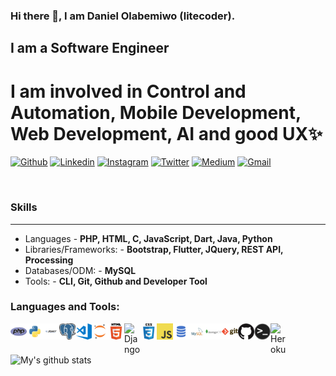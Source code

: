 ### Hi there 👋, I am Daniel Olabemiwo (litecoder).
## I am a Software Engineer


# I am involved in Control and Automation, Mobile Development, Web Development, AI and good UX✨ 
<!--
**D-Lite/D-Lite** is a ✨ _special_ ✨ repository because its `README.md` (this file) appears on your GitHub profile.
Here are some ideas to get you started:
- 🔭 I’m currently working on A weather app
- 🌱 I’m currently learning Kotlin
- 👯 I’m looking to collaborate on ...
- 🤔 I’m looking for help with ...
- 💬 Ask me about anything PHP
- 📫 How to reach me: olabemiwodaniel@gmail.com
- 😄 Pronouns: He
- ⚡ Fun fact: !!!

-->

[![Github](https://img.shields.io/badge/-Github-000?style=flat&logo=Github&logoColor=white)](https://github.com/D-Lite)
[![Linkedin](https://img.shields.io/badge/-LinkedIn-blue?style=flat&logo=Linkedin&logoColor=white)](https://www.linkedin.com/in/theolabemiwodaniel/)
[![Instagram](https://img.shields.io/badge/-Instagram-c13584?style=flat&labelColor=c13584&logo=instagram&logoColor=white)](https://www.instagram.com/danielolabemiwo/)
[![Twitter](https://img.shields.io/badge/-Twitter-1ca0f1?style=flat-square&labelColor=1ca0f1&logo=twitter&logoColor=white&link=https://twitter.com/fikkyman1)](https://www.twitter.com/fikkyman1/)
[![Medium](https://img.shields.io/badge/-Medium-03a57a?style=flat-square&labelColor=000000&logo=Medium&link=https://medium.com/@olabemiwodaniel/)](https://medium.com/@olabemiwodaniel) 
[![Gmail](https://img.shields.io/badge/-Gmail-c14438?style=flat&logo=Gmail&logoColor=white)](mailto:olabemiwodaniel@gmail.com)
<!-- 
<a href="https://wa.me/2348100134741?text=Hi Job">
  <img src="https://img.shields.io/badge/WHATSAPP-%2325D366.svg?&style=flat-square&logo=whatsapp&logoColor=white" />
</a>
-->
&nbsp;

<!--
### About Me ###
----------------------------------------------------------------------------------------------------------------------------
- Data Structure and Algorithms
- Web Development
- Mobile Development (In Progress)
- AI et ML (In view)
- P5.js
- Researcher
--
Currently, I am learning Laravel and Vue JS (Check my [repo](https://github.com/jobic10?tab=repositories) for more).
I have completed my 4 years National Diploma and Higher National Diploma in Computer Science from [Kogi State Polytechnic, Lokoja](https://www.kogistatepolytechnic.edu.ng/).
At this instance, I am in my B.Sc. Computer Science finals in [University of Ilorin, Ilorin](https://www.unilorin.edu.ng/).
--
<img width="50%" align="right" alt="Github" src="https://raw.githubusercontent.com/onimur/.github/master/.resources/git-header.svg" />
--
- 🔭 I’m currently creating a Banking System using Django
- 🌱 I’m currently learning Django 
- 👯 I’m looking to collaborate on open source project
- 💬 Ask me about anything and everything
- 📫 How to reach me: jobowonubi@gmail.com
-->
### Skills ###
----------------------------------------------------------------------------------------------------------------------------
- Languages - **PHP, HTML, C, JavaScript, Dart, Java, Python**
- Libraries/Frameworks: - **Bootstrap, Flutter, JQuery, REST API, Processing**
- Databases/ODM: - **MySQL**
- Tools: - **CLI, Git, Github and Developer Tool**

### Languages and Tools:

<img align="left" alt="PHP" width="26px" src="https://raw.githubusercontent.com/github/explore/80688e429a7d4ef2fca1e82350fe8e3517d3494d/topics/php/php.png"/>
<img align="left" alt="Visual Studio Code" width="26px" src="https://raw.githubusercontent.com/github/explore/80688e429a7d4ef2fca1e82350fe8e3517d3494d/topics/python/python.png"/>
<img align="left" alt="Visual Studio Code" width="26px" src="https://raw.githubusercontent.com/github/explore/80688e429a7d4ef2fca1e82350fe8e3517d3494d/topics/jquery/jquery.png"/>
<img align="left" alt="Postgres SQL" width="26px" src="https://raw.githubusercontent.com/github/explore/80688e429a7d4ef2fca1e82350fe8e3517d3494d/topics/postgresql/postgresql.png"/>
<img align="left" alt="Visual Studio Code" width="26px" src="https://raw.githubusercontent.com/github/explore/80688e429a7d4ef2fca1e82350fe8e3517d3494d/topics/visual-studio-code/visual-studio-code.png"/>
<img align="left" alt="Jupyter Notebook" width="26px" src="https://raw.githubusercontent.com/github/explore/80688e429a7d4ef2fca1e82350fe8e3517d3494d/topics/jupyter-notebook/jupyter-notebook.png"/>
<img align="left" alt="HTML5" width="26px" src="https://raw.githubusercontent.com/github/explore/80688e429a7d4ef2fca1e82350fe8e3517d3494d/topics/html/html.png"/>
<img align="left" alt="Django" width="26px" src="https://avatars3.githubusercontent.com/u/27804?s=200&v=4"/>
<img align="left" alt="CSS3" width="26px" src="https://raw.githubusercontent.com/github/explore/80688e429a7d4ef2fca1e82350fe8e3517d3494d/topics/css/css.png"/>
<img align="left" alt="JavaScript" width="26px" src="https://raw.githubusercontent.com/github/explore/80688e429a7d4ef2fca1e82350fe8e3517d3494d/topics/javascript/javascript.png"/>
<img align="left" alt="SQL" width="26px" src="https://raw.githubusercontent.com/github/explore/80688e429a7d4ef2fca1e82350fe8e3517d3494d/topics/sql/sql.png"/>
<img align="left" alt="MySQL" width="26px" src="https://raw.githubusercontent.com/github/explore/80688e429a7d4ef2fca1e82350fe8e3517d3494d/topics/mysql/mysql.png"/>
<img align="left" alt="MongoDB" width="26px" src="https://raw.githubusercontent.com/github/explore/80688e429a7d4ef2fca1e82350fe8e3517d3494d/topics/mongodb/mongodb.png"/>
<img align="left" alt="Git" width="26px" src="https://raw.githubusercontent.com/github/explore/80688e429a7d4ef2fca1e82350fe8e3517d3494d/topics/git/git.png"/>
<img align="left" alt="GitHub" width="26px" src="https://raw.githubusercontent.com/github/explore/78df643247d429f6cc873026c0622819ad797942/topics/github/github.png"/>
<img align="left" alt="Terminal" width="26px" src="https://raw.githubusercontent.com/github/explore/80688e429a7d4ef2fca1e82350fe8e3517d3494d/topics/terminal/terminal.png"/>
<img align="left" alt="Heroku" width="26px" src="https://avatars3.githubusercontent.com/u/23211?s=200&v=4"/>
<br />
<br />


![My's github stats](https://github-readme-stats.vercel.app/api?username=D-Lite&theme=dark&hide=["issues"]&show_icons=true)
